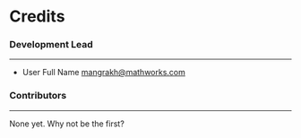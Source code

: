 # Credits #

### Development Lead ###
---
* User Full Name <mangrakh@mathworks.com>

### Contributors ###
---
None yet. Why not be the first?
